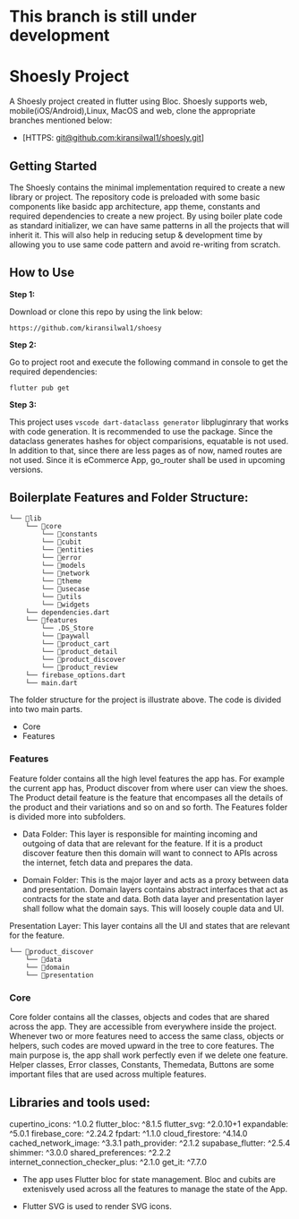 # This branch is still under development

# Shoesly Project

A Shoesly project created in flutter using Bloc. Shoesly supports web, mobile(iOS/Android),Linux, MacOS and web, clone the appropriate branches mentioned below:

* [HTTPS: [git@github.com:kiransilwal1/shoesly.git](https://github.com/kiransilwal1/shoesly.git)]

## Getting Started

The Shoesly contains the minimal implementation required to create a new library or project. The repository code is preloaded with some basic components like basidc app architecture, app theme, constants and required dependencies to create a new project. By using boiler plate code as standard initializer, we can have same patterns in all the projects that will inherit it. This will also help in reducing setup & development time by allowing you to use same code pattern and avoid re-writing from scratch.

## How to Use 

**Step 1:**

Download or clone this repo by using the link below:

```
https://github.com/kiransilwal1/shoesy
```

**Step 2:**

Go to project root and execute the following command in console to get the required dependencies: 

```
flutter pub get 
```

**Step 3:**

This project uses `vscode dart-dataclass generator` libpluginrary that works with code generation. It is recommended to use the package. Since the dataclass generates hashes for object comparisions, equatable is not used.
In addition to that, since there are less pages as of now, named routes are not used. Since it is eCommerce App, go_router shall be used in upcoming versions. 



## Boilerplate Features and Folder Structure:

```
└── 📁lib 
    └── 📁core 
        └── 📁constants
        └── 📁cubit 
        └── 📁entities
        └── 📁error
        └── 📁models
        └── 📁network
        └── 📁theme
        └── 📁usecase
        └── 📁utils
        └── 📁widgets
    └── dependencies.dart
    └── 📁features
        └── .DS_Store
        └── 📁paywall
        └── 📁product_cart
        └── 📁product_detail
        └── 📁product_discover
        └── 📁product_review
    └── firebase_options.dart
    └── main.dart
```

The folder structure for the project is illustrate above. The code is divided into two main parts.

* Core
* Features

### Features

Feature folder contains all the high level features the app has. For example the current app has, Product discover from where user can view the shoes. The Product detail feature is the feature that encompases all the details of the product and their variations and so on and so forth. The Features folder is divided more into subfolders.

* Data Folder: This layer is responsible for mainting incoming and outgoing of data that are relevant for the feature. If it is a product discover feature then this domain will want to connect to APIs across the internet, fetch data and prepares the data.

* Domain Folder: This is the major layer and acts as a proxy between data and presentation. Domain layers contains abstract interfaces that act as contracts for the state and data. Both data layer and presentation layer shall follow what the domain says. This will loosely couple data and UI. 

Presentation Layer: This layer contains all the UI and states that are relevant for the feature. 

```
└── 📁product_discover
    └── 📁data
    └── 📁domain
    └── 📁presentation
```


### Core

Core folder contains all the classes, objects and codes that are shared across the app. They are accessible from everywhere inside the project. Whenever two or more features need to access the same class, objects or helpers, such codes are moved upward in the tree to core features. The main purpose is, the app shall work perfectly even if we delete one feature. Helper classes, Error classes, Constants, Themedata, Buttons are some important files that are used across multiple features.


## Libraries and tools used:


   cupertino_icons: ^1.0.2
   flutter_bloc: ^8.1.5
   flutter_svg: ^2.0.10+1
   expandable: ^5.0.1
   firebase_core: ^2.24.2
   fpdart: ^1.1.0
   cloud_firestore: ^4.14.0
   cached_network_image: ^3.3.1
   path_provider: ^2.1.2
   supabase_flutter: ^2.5.4
   shimmer: ^3.0.0
   shared_preferences: ^2.2.2
   internet_connection_checker_plus: ^2.1.0
   get_it: ^7.7.0

  * The app uses Flutter bloc for state management. Bloc and cubits are extenisvely used across all the features to manage the state of the App. 
  
  * Flutter SVG is used to render SVG icons.